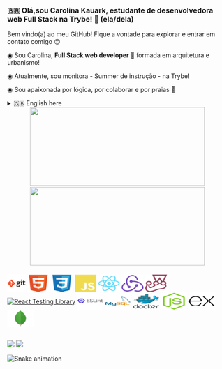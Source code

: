 ### 🇧🇷 Olá,sou Carolina Kauark, estudante de desenvolvedora web Full Stack na Trybe! 🚀 (ela/dela)
Bem vindo(a) ao meu GitHub! Fique a vontade para explorar e entrar em contato comigo 😊 

◉ Sou Carolina, <strong>Full Stack web developer</strong> 🚀 formada em arquitetura e urbanismo!
 
◉ Atualmente, sou monitora - Summer de instrução - na Trybe!

◉ Sou apaixonada por lógica, por colaborar e por praias 🌴


<details>
 <summary> 🇬🇧 English here</summary>
 
### Hi there,I am Carolina Kauark, Full Stack Web Development Student at Trybe! 🚀 (She/Her)
Welcome to my GitHub! Feel free to explore and contact me 😊

◉ Hey, call me Carol. I am <strong>Full Stack web developer</strong> 🚀 and graduated in architecture and urbanism!

◉ Currently, I am a monitor - Summer of Instruction - at Trybe!

◉ I'm passionate about logic, collaboration and beaches 🌴
</details>


<div align="center">
  <a href="https://github.com/CarolinaKauark">
  <img height="180em" width="400em" src="https://github-readme-stats.vercel.app/api?username=CarolinaKauark&show_icons=true&theme=radical&include_all_commits=true&count_private=true"/>
  <img height="180em" width="400em" src="https://github-readme-stats.vercel.app/api/top-langs/?username=CarolinaKauark&layout=compact&langs_count=7&theme=radical"/>
</div>
  
<div style="display: inline_block"><br>
  <a href="https://git-scm.com/" target="_blank" rel="noreferrer"><img align="center" height="42em" src="https://raw.githubusercontent.com/devicons/devicon/master/icons/git/git-original-wordmark.svg" /></a>
  <img align="center" alt="Carol-HTML" height="40" width="50"src="https://raw.githubusercontent.com/devicons/devicon/master/icons/html5/html5-original.svg">
  <img align="center" alt="Carol-CSS" height="40" width="50" src="https://raw.githubusercontent.com/devicons/devicon/master/icons/css3/css3-original.svg">
  <img align="center" alt="Carol-Js" height="40" width="50" src="https://raw.githubusercontent.com/devicons/devicon/master/icons/javascript/javascript-plain.svg">
  <img align="center" alt="Carol-React" height="40" width="50" src="https://raw.githubusercontent.com/devicons/devicon/master/icons/react/react-original.svg">
  <img align="center" alt="Carol-Redux" height="40" width="50" src="https://raw.githubusercontent.com/devicons/devicon/master/icons/redux/redux-original.svg">
  <a href="https://jestjs.io/" target="_blank" rel="noreferrer"><img align="center" height="40" width="50" src="https://raw.githubusercontent.com/devicons/devicon/master/icons/jest/jest-plain.svg" /></a>
  <a href="https://testing-library.com/" target="_blank" rel="noreferrer"><img src="https://testing-library.com/img/octopus-64x64.png" width="50" height="40" alt="React Testing Library" align="center"/></a>
  <a href="https://eslint.org/" target="_blank" rel="noreferrer"><img align="center" height="40" width="60"src="https://raw.githubusercontent.com/devicons/devicon/master/icons/eslint/eslint-original-wordmark.svg" /></a>
  <a href="https://www.mysql.com/" target="_blank" rel="noreferrer"><img align="center" height="40" width="60" src="https://raw.githubusercontent.com/devicons/devicon/master/icons/mysql/mysql-original-wordmark.svg" /></a>
  <a href="https://www.docker.com/" target="_blank" rel="noreferrer"><img align="center" height="40" width="60" src="https://raw.githubusercontent.com/devicons/devicon/master/icons/docker/docker-original-wordmark.svg" /></a>
   <img align="center" alt="Carolina-node" height="40" width="60" src="https://raw.githubusercontent.com/devicons/devicon/master/icons/nodejs/nodejs-original.svg" title="NodeJs">
  <img align="center" alt="Carolina-express" height="40" width="60" src="https://raw.githubusercontent.com/devicons/devicon/master/icons/express/express-original.svg" title="ExpressJs">
 <img align="center" alt="Carolina-mongodb" height="40" width="60" src="https://raw.githubusercontent.com/devicons/devicon/master/icons/mongodb/mongodb-original.svg" title="mongodb">
  
<!-- <img align="center" alt=Carol-Python" height="30" width="40" src="https://raw.githubusercontent.com/devicons/devicon/master/icons/python/python-original.svg">  
  <img align="right" alt="Rafa-pic" height="150" style="border-radius:50px;" src="https://media.discordapp.net/attachments/639956127056134178/890373478988013628/Publicacoes_Instagram_1_1.png?width=676&height=676">
</div> -->
  
##

<div id="contato"> 
<!--   <a href="https://www.youtube.com/channel/UC_-uuuZbY0AAt9CViNzvc-Q" target="_blank"><img src="https://img.shields.io/badge/YouTube-FF0000?style=for-the-badge&logo=youtube&logoColor=white" target="_blank"></a>
  <a href="https://instagram.com/rafaballerini" target="_blank"><img src="https://img.shields.io/badge/-Instagram-%23E4405F?style=for-the-badge&logo=instagram&logoColor=white" target="_blank"></a>
 	<a href="https://www.twitch.tv/rafaballerinii" target="_blank"><img src="https://img.shields.io/badge/Twitch-9146FF?style=for-the-badge&logo=twitch&logoColor=white" target="_blank"></a>
 <a href="https://discord.gg/wagxzStdcR" target="_blank"><img src="https://img.shields.io/badge/Discord-7289DA?style=for-the-badge&logo=discord&logoColor=white" target="_blank"></a>  -->
  <a href = "mailto:ckauark@gmail.com"><img src="https://img.shields.io/badge/-Gmail-%23333?style=for-the-badge&logo=gmail&logoColor=white" target="_blank"></a>
  <a href="https://www.linkedin.com/in/carolina-kauark-fontes-731037214/" target="_blank"><img src="https://img.shields.io/badge/-LinkedIn-%230077B5?style=for-the-badge&logo=linkedin&logoColor=white" target="_blank"></a>
  </div>

  ![Snake animation](https://github.com/CarolinaKauark/CarolinaKauark/blob/output/github-contribution-grid-snake.svg)


